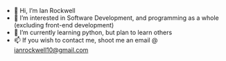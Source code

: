 - 👋 Hi, I’m Ian Rockwell
- 👀 I’m interested in Software Development, and programming as a whole (excluding front-end development)
- 🌱 I’m currently learning python, but plan to learn others
- 📫 If you wish to contact me, shoot me an email @ ianrockwell10@gmail.com
